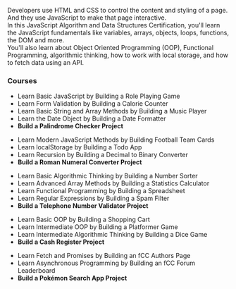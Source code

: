 Developers use HTML and CSS to control the content and styling of a page. And they use JavaScript to make that page interactive.<br>
In this JavaScript Algorithm and Data Structures Certification, you'll learn the JavaScript fundamentals like variables, arrays, objects, loops, functions, the DOM and more.<br>
You'll also learn about Object Oriented Programming (OOP), Functional Programming, algorithmic thinking, how to work with local storage, and how to fetch data using an API.<br>

<h3>Courses</h3>
<ul>
<li>Learn Basic JavaScript by Building a Role Playing Game
<li>Learn Form Validation by Building a Calorie Counter
<li>Learn Basic String and Array Methods by Building a Music Player
<li>Learn the Date Object by Building a Date Formatter
<li><strong>Build a Palindrome Checker Project</strong>
</ul>
<ul>
<li>Learn Modern JavaScript Methods by Building Football Team Cards
<li>Learn localStorage by Building a Todo App
<li>Learn Recursion by Building a Decimal to Binary Converter
<li><strong>Build a Roman Numeral Converter Project</strong>
</ul>
<ul>
<li>Learn Basic Algorithmic Thinking by Building a Number Sorter
<li>Learn Advanced Array Methods by Building a Statistics Calculator
<li>Learn Functional Programming by Building a Spreadsheet
<li>Learn Regular Expressions by Building a Spam Filter
<li><strong>Build a Telephone Number Validator Project</strong>
</ul>
<ul>
<li>Learn Basic OOP by Building a Shopping Cart
<li>Learn Intermediate OOP by Building a Platformer Game
<li>Learn Intermediate Algorithmic Thinking by Building a Dice Game
<li><strong>Build a Cash Register Project</strong>
</ul>
<ul>
<li>Learn Fetch and Promises by Building an fCC Authors Page
<li>Learn Asynchronous Programming by Building an fCC Forum Leaderboard
<li><strong>Build a Pokémon Search App Project</strong>
</ul>
